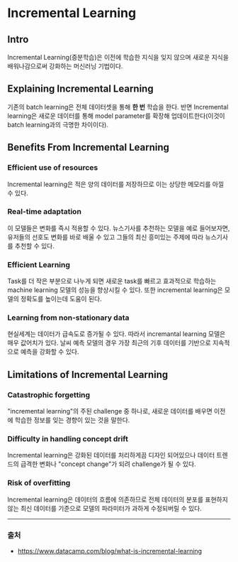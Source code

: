 # Incremental Learning

## Intro
Incremental Learning(증분학습)은 이전에 학습한 지식을 잊지 않으며 새로운 지식을 배워나감으로써 강화하는 머신러닝 기법이다. 

## Explaining Incremental Learning
기존의 batch learning은 전체 데이터셋을 통해 **한 번** 학습을 한다. 반면 Incremental learning은 새로운 데이터를 통해 model parameter를 확장해 업데이트한다(이것이 batch learning과의 극명한 차이이다).

## Benefits From Incremental Learning
### Efficient use of resources
Incremental learning은 적은 양의 데이터를 저장하므로 이는 상당한 메모리를 아낄 수 있다.
### Real-time adaptation
이 모델들은 변화를 즉시 적용할 수 있다. 뉴스기사를 추천하는 모델을 예로 들어보자면, 유저들의 선호도 변화를 바로 배울 수 있고 그들의 최신 흥미있는 주제에 따라 뉴스기사를 추천할 수 있다.
### Efficient Learning
Task를 더 작은 부분으로 나누게 되면 새로운 task를 빠르고 효과적으로 학습하는 machine learning 모델의 성능을 향상시킬 수 있다. 또한 incremental learning은 모델의 정확도를 높이는데 도움이 된다.
### Learning from non-stationary data
현실세계는 데이터가 급속도로 증가될 수 있다. 따라서 incremantal learning 모델은 매우 값어치가 있다. 날씨 예측 모델의 경우 가장 최근의 기후 데이터를 기반으로 지속적으로 예측을 강화할 수 있다.

## Limitations of Incremental Learning
### Catastrophic forgetting
"incremental learning"의 주된 challenge 중 하나로, 새로운 데이터를 배우면 이전에 학습한 정보를 잊는 경향이 있는 것을 말한다.
### Difficulty in handling concept drift
Incremental learning은 강화된 데이터를 처리하게끔 디자인 되어있으나 데이터 트렌드의 급격한 변화나 "concept change"가 되려 challenge가 될 수 있다.
### Risk of overfitting
Incremental learning은 데이터의 흐름에 의존하므로 전체 데이터의 분포를 표현하지 않는 최신 데이터를 기준으로 모델의 파라미터가 과하게 수정되버릴 수 있다. 

------
### 출처
* https://www.datacamp.com/blog/what-is-incremental-learning